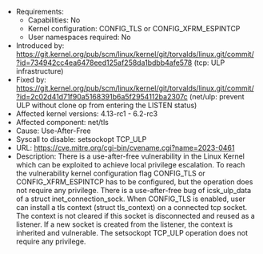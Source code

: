 - Requirements:
	- Capabilities: No
	- Kernel configuration: CONFIG_TLS or CONFIG_XFRM_ESPINTCP
	- User namespaces required: No
- Introduced by: https://git.kernel.org/pub/scm/linux/kernel/git/torvalds/linux.git/commit/?id=734942cc4ea6478eed125af258da1bdbb4afe578 (tcp: ULP infrastructure)
- Fixed by: https://git.kernel.org/pub/scm/linux/kernel/git/torvalds/linux.git/commit/?id=2c02d41d71f90a5168391b6a5f2954112ba2307c (net/ulp: prevent ULP without clone op from entering the LISTEN status)
- Affected kernel versions: 4.13-rc1 - 6.2-rc3
- Affected component: net/tls
- Cause: Use-After-Free
- Syscall to disable: setsockopt TCP_ULP
- URL: https://cve.mitre.org/cgi-bin/cvename.cgi?name=2023-0461
- Description:
	There is a use-after-free vulnerability in the Linux Kernel which can be exploited to achieve local privilege escalation. To reach the vulnerability kernel configuration flag CONFIG_TLS or CONFIG_XFRM_ESPINTCP has to be configured, but the operation does not require any privilege. There is a use-after-free bug of icsk_ulp_data of a struct inet_connection_sock. When CONFIG_TLS is enabled, user can install a tls context (struct tls_context) on a connected tcp socket. The context is not cleared if this socket is disconnected and reused as a listener. If a new socket is created from the listener, the context is inherited and vulnerable. The setsockopt TCP_ULP operation does not require any privilege.
